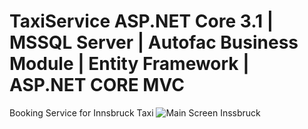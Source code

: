 # TaxiService ASP.NET Core 3.1 | MSSQL Server | Autofac Business Module | Entity Framework | ASP.NET CORE MVC
Booking Service for Innsbruck Taxi
![Main Screen Inssbruck](https://user-images.githubusercontent.com/82373937/184447435-d2bde90b-5adc-4f40-bed2-6d3d78d0a8dc.png)

